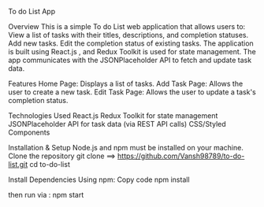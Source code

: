 To do List App

Overview
This is a simple To do List web application that allows users to:
View a list of tasks with their titles, descriptions, and completion statuses.
Add new tasks.
Edit the completion status of existing tasks.
The application is built using React.js , and Redux Toolkit is used for state management. The app communicates with the JSONPlaceholder API to fetch and update task data.


Features
Home Page: Displays a list of tasks.
Add Task Page: Allows the user to create a new task.
Edit Task Page: Allows the user to update a task's completion status.


Technologies Used
React.js 
Redux Toolkit  for state management
JSONPlaceholder API for task data (via REST API calls)
CSS/Styled Components 


Installation & Setup
Node.js and npm  must be installed on your machine.
Clone the repository
git clone ==> https://github.com/Vansh98789/to-do-list.git
cd to-do-list

Install Dependencies
Using npm:
Copy code
npm install

then run via :
npm start